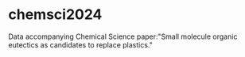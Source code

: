 # chemsci2024
Data accompanying Chemical Science paper:"Small molecule organic eutectics as candidates to replace plastics."
